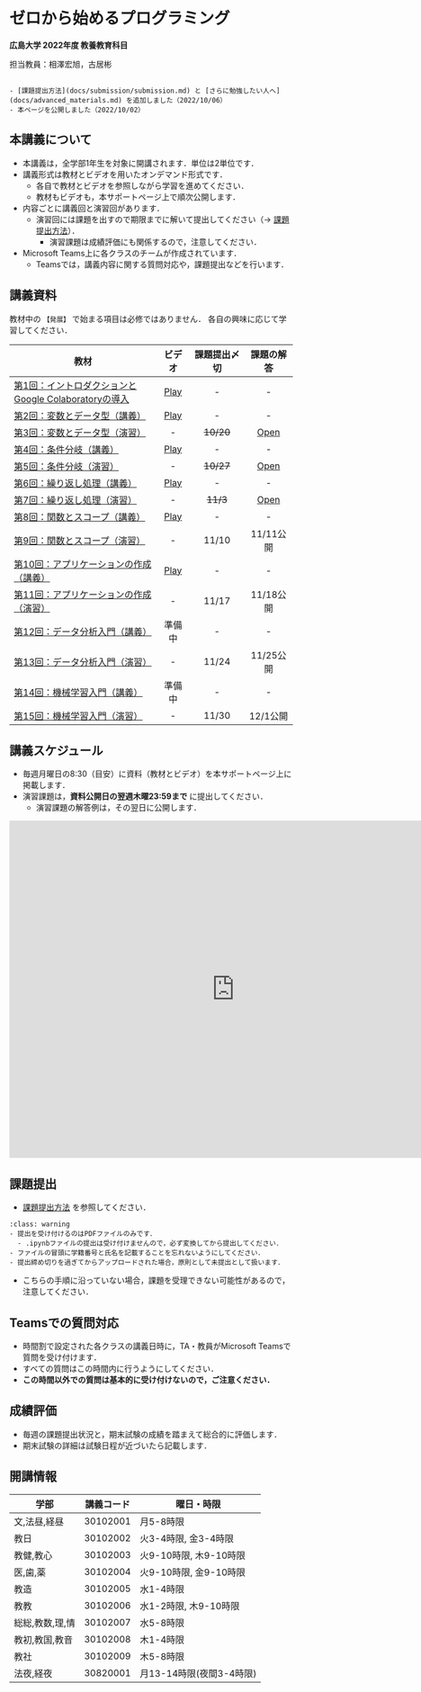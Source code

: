 # ゼロから始めるプログラミング

**広島大学 2022年度 教養教育科目**

担当教員：相澤宏旭，古居彬

````{card} お知らせ

- [課題提出方法](docs/submission/submission.md) と [さらに勉強したい人へ](docs/advanced_materials.md) を追加しました（2022/10/06）
- 本ページを公開しました（2022/10/02）

````

## 本講義について

- 本講義は，全学部1年生を対象に開講されます．単位は2単位です．
- 講義形式は教材とビデオを用いたオンデマンド形式です．
  - 各自で教材とビデオを参照しながら学習を進めてください．
  - 教材もビデオも，本サポートページ上で順次公開します．
- 内容ごとに講義回と演習回があります．
  - 演習回には課題を出すので期限までに解いて提出してください（→ [課題提出方法](docs/submission/submission.md)）．
    - 演習課題は成績評価にも関係するので，注意してください．
- Microsoft Teams上に各クラスのチームが作成されています．
  - Teamsでは，講義内容に関する質問対応や，課題提出などを行います．

## 講義資料

教材中の `【発展】` で始まる項目は必修ではありません．
各自の興味に応じて学習してください．

| 教材 | ビデオ | 課題提出〆切 | 課題の解答 |
| ---- | :----: | :----: | :----: |
| [第1回：イントロダクションと<br>Google Colaboratoryの導入](docs/01/introduction_and_setup.ipynb) | [Play](https://web.microsoftstream.com/video/69469261-20b5-401d-84b4-d1476dc7e1ca) | - | - |
| [第2回：変数とデータ型（講義）](docs/02/variables_and_data_types.ipynb) | [Play](https://web.microsoftstream.com/video/ccbda2e7-5c19-4b83-a2c5-640f7268016d) | - | - |
| [第3回：変数とデータ型（演習）](docs/03/exercise_variables_and_data_types.ipynb)  | - | <del>10/20</del> | [Open](docs/03_ans/answer_variables_and_data_types.ipynb) |
| [第4回：条件分岐（講義）](docs/04/conditional_branch.ipynb) | [Play](https://web.microsoftstream.com/video/ea304ce1-d621-401d-9218-77ca8a5f02f1) | - | - |
| [第5回：条件分岐（演習）](docs/05/exercise_conditional_branch.ipynb) | - | <del>10/27</del> | [Open](docs/05_ans/answer_conditional_branch.ipynb) |
| [第6回：繰り返し処理（講義）](docs/06/loops.ipynb) | [Play](https://web.microsoftstream.com/video/98820113-4ad5-434d-8530-4bf93a934668) | - | - |
| [第7回：繰り返し処理（演習）](docs/07/exercise_loops.ipynb)  | - | <del>11/3</del> | [Open](docs/07_ans/answer_loops.ipynb) |
| [第8回：関数とスコープ（講義）](docs/08/functions_and_scope.ipynb) | [Play](https://web.microsoftstream.com/video/7d7ad00c-69f0-4223-8069-0521f23d12b1) | - | - |
| [第9回：関数とスコープ（演習）](docs/09/exercise_functions_and_scope.ipynb) |- | 11/10 | 11/11公開 |
| [第10回：アプリケーションの作成（講義）](docs/10/application.ipynb) | [Play](https://web.microsoftstream.com/video/8f977ff9-a30d-4f28-bb86-0037f57d00c3) | - | - |
| [第11回：アプリケーションの作成（演習）](docs/11/exercise_application.ipynb)  | - | 11/17 | 11/18公開 |
| [第12回：データ分析入門（講義）](docs/12/introduction_to_data_analysis.ipynb) | 準備中 | - | - |
| [第13回：データ分析入門（演習）](docs/13/exercise_introduction_to_data_analysis.ipynb)  | - | 11/24 | 11/25公開 |
| [第14回：機械学習入門（講義）](docs/14/introduction_to_machine_learning.ipynb) | 準備中 | - | - |
| [第15回：機械学習入門（演習）](docs/15/exercise_introduction_to_machine_learning.ipynb)  | - | 11/30 | 12/1公開 |

## 講義スケジュール

- 毎週月曜日の8:30（目安）に資料（教材とビデオ）を本サポートページ上に掲載します．
- 演習課題は，**資料公開日の翌週木曜23:59まで** に提出してください．
  - 演習課題の解答例は，その翌日に公開します．

<iframe src="https://calendar.google.com/calendar/embed?src=f9c1b4db53a6ed281396ac84e9e2ba925b9fa0f7c325a7c62d49d29b4d624049%40group.calendar.google.com&ctz=Asia%2FTokyo" style="border: 0" width="800" height="600" frameborder="0" scrolling="no"></iframe>


## 課題提出

- [課題提出方法](docs/submission/submission.md) を参照してください．

`````{admonition} 課題提出時の注意
:class: warning
- 提出を受け付けるのはPDFファイルのみです．
  - .ipynbファイルの提出は受け付けませんので，必ず変換してから提出してください．
- ファイルの冒頭に学籍番号と氏名を記載することを忘れないようにしてください．
- 提出締め切りを過ぎてからアップロードされた場合，原則として未提出として扱います．
`````

- こちらの手順に沿っていない場合，課題を受理できない可能性があるので，注意してください．


## Teamsでの質問対応

- 時間割で設定された各クラスの講義日時に，TA・教員がMicrosoft Teamsで質問を受け付けます．
- すべての質問はこの時間内に行うようにしてください．
- **この時間以外での質問は基本的に受け付けないので，ご注意ください．**


## 成績評価

- 毎週の課題提出状況と，期末試験の成績を踏まえて総合的に評価します．
- 期末試験の詳細は試験日程が近づいたら記載します．


## 開講情報

| 学部 | 講義コード | 曜日・時限 |
| ---- | ---- | ---- |
| 文,法昼,経昼 |  30102001 | 月5-8時限 |
| 教日 |  30102002 | 火3-4時限, 金3-4時限 |
| 教健,教心 |  30102003 | 火9-10時限, 木9-10時限 |
| 医,歯,薬 |  30102004 | 火9-10時限, 金9-10時限 |
| 教造 |  30102005 | 水1-4時限 |
| 教教 |  30102006 | 水1-2時限, 木9-10時限 |
| 総総,教数,理,情 |  30102007 | 水5-8時限 |
| 教初,教国,教音 |  30102008 | 木1-4時限 |
| 教社 |  30102009 | 木5-8時限 |
| 法夜,経夜 |  30820001 | 月13-14時限(夜間3-4時限) |
